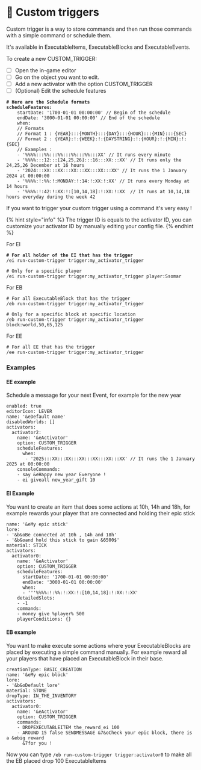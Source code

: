 # 🔘 Custom triggers

Custom trigger is a way to store commands and then run those commands with a simple command or schedule them.

It's available in ExecutableItems, ExecutableBlocks and ExecutableEvents.

To create a new CUSTOM\_TRIGGER:&#x20;

* [ ] Open the in-game editor
* [ ] Go on the object you want to edit.
* [ ] Add a new activator with the option CUSTOM\_TRIGGER
* [ ] (Optional) Edit the schedule features

<pre class="language-json"><code class="lang-json"><strong># Here are the Schedule formats
</strong><strong>scheduleFeatures:
</strong>    startDate: '1700-01-01 00:00:00' // Begin of the schedule
    endDate: '3000-01-01 00:00:00' // End of the schedule
    when:
    // Formats
    // Format 1 : {YEAR}:::{MONTH}:::{DAY}:::{HOUR}:::{MIN}:::{SEC}
    // Format 2 : {YEAR}:!:{WEEK}:!:{DAYSTRING}:!:{HOUR}:!:{MIN}:!:{SEC}
    // Examples :
    - '%%%%:::%%:::%%:::%%:::%%:::XX' // It runs every minute
    - '%%%%:::12:::[24,25,26]:::16:::XX:::XX' // It runs only the 24,25,26 December at 16 hours
    - '2024:::XX:::XX:::XX:::XX:::XX:::XX' // It runs the 1 January 2024 at 00:00:00
    - '%%%%:!:%%:!:MONDAY:!:14:!:XX:!:XX' // It runs every Monday at 14 hours
    - '%%%%:!:42:!:XX:!:[10,14,18]:!:XX:!:XX  // It runs at 10,14,18 hours everyday during the week 42
</code></pre>

If you want to trigger your custom trigger using a command it's very easy !

{% hint style="info" %}
The trigger ID is equals to the activator ID, you can customize your activator ID by manually editing your config file.
{% endhint %}

For EI&#x20;

<pre><code><strong># For all holder of the EI that has the trigger
</strong>/ei run-custom-trigger trigger:my_activator_trigger

# Only for a specific player
/ei run-custom-trigger trigger:my_activator_trigger player:Ssomar
</code></pre>

For EB

```
# For all ExecutableBlock that has the trigger
/eb run-custom-trigger trigger:my_activator_trigger

# Only for a specific block at specific location
/eb run-custom-trigger trigger:my_activator_trigger block:world,50,65,125
```

For EE

```
# For all EE that has the trigger
/ee run-custom-trigger trigger:my_activator_trigger
```



### Examples

#### EE example

Schedule a message for your next Event, for example for the new year

```
enabled: true
editorIcon: LEVER
name: '&eDefault name'
disabledWorlds: []
activators:
  activator2:
    name: '&eActivator'
    option: CUSTOM_TRIGGER
    scheduleFeatures:
      when:
       - '2025:::XX:::XX:::XX:::XX:::XX:::XX' // It runs the 1 January 2025 at 00:00:00
    consoleCommands:
    - say &eHappy new year Everyone !
    - ei giveall new_year_gift 10
```

#### EI Example

You want to create an item that does some actions at 10h, 14h and 18h, for example rewards your player that are connected and holding their epic stick

```
name: '&eMy epic stick'
lore:
- '&b&oBe connected at 10h , 14h and 18h'
- '&b&oand hold this stick to gain &6500$'
material: STICK
activators:
  activator0:
    name: '&eActivator'
    option: CUSTOM_TRIGGER
    scheduleFeatures:
      startDate: '1700-01-01 00:00:00'
      endDate: '3000-01-01 00:00:00'
      when:
      - '''%%%%:!:%%:!:XX:!:[10,14,18]:!:XX:!:XX'
    detailedSlots:
    - -1
    commands:
    - money give %player% 500
    playerConditions: {}
```

#### EB example

You want to make execute some actions where your ExecutableBlocks are placed by executing a simple command manually. For example reward all your players that have placed an ExecutableBlock in their base.

```
creationType: BASIC_CREATION
name: '&eMy epic block'
lore:
- '&b&oDefault lore'
material: STONE
dropType: IN_THE_INVENTORY
activators:
  activator0:
    name: '&eActivator'
    option: CUSTOM_TRIGGER
    commands:
    - DROPEXECUTABLEITEM the_reward_ei 100
    - AROUND 15 false SENDMESSAGE &7&oCheck your epic block, there is a &ebig reward
      &7for you !
```

Now you can type `/eb run-custom-trigger trigger:activator0` to make all the EB placed drop 100 ExecutableItems
